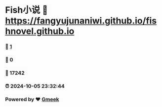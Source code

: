 # Fish小说 :link: https://fangyujunaniwi.github.io/fishnovel.github.io 
### :page_facing_up: [1](https://fangyujunaniwi.github.io/fishnovel.github.io/tag.html) 
### :speech_balloon: 0 
### :hibiscus: 17242 
### :alarm_clock: 2024-10-05 23:32:44 
### Powered by :heart: [Gmeek](https://github.com/Meekdai/Gmeek)
